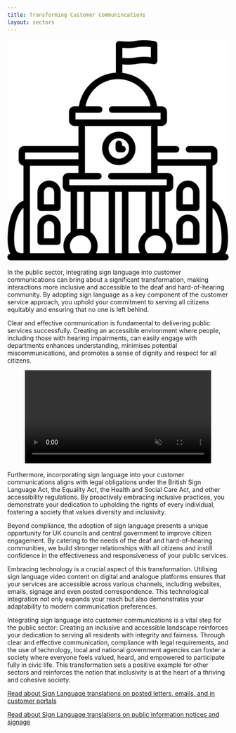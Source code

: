 ```yaml
---
title: Transforming Customer Communincations
layout: sectors
---
```


![Public Sector](/sectors/images/council.png)

In the public sector, integrating sign language into customer communications can bring about a significant transformation, making interactions more inclusive and accessible to the deaf and hard-of-hearing community. By adopting sign language as a key component of the customer service approach, you uphold your commitment to serving all citizens equitably and ensuring that no one is left behind.

Clear and effective communication is fundamental to delivering public services successfully. Creating an accessible environment where people, including those with hearing impairments, can easily engage with departments enhances understanding, minimises potential miscommunications, and promotes a sense of dignity and respect for all citizens.

<div class="container">
  <figure id="videoContainer" data-fullscreen="false">
    <video
      volume="0.0"
      width="100%"
      id="video"
      preload="auto"
      disablePictureInPicture
      controlslist="nodownload"
      autoplay
      muted
      loop
    >
      <source
        src="https://cdn.api.video/vod/vi5rkYIz77AC465BD5BPKAXZ/mp4/1080/source.mp4"
        type="video/mp4"
        aria-labelledby="title"
        aria-describedby="transcript"
      >
      <iframe src="https://embed.api.video/vod/vi5rkYIz77AC465BD5BPKAXZ" width="10%" height="100%" frameborder="0" scrolling="no" allowfullscreen="true">
      </iframe>
    </video>
  </figure>
</div>

Furthermore, incorporating sign language into your customer communications aligns with legal obligations under the British Sign Language Act, the Equality Act, the Health and Social Care Act, and other accessibility regulations. By proactively embracing inclusive practices, you demonstrate your dedication to upholding the rights of every individual, fostering a society that values diversity and inclusivity.

Beyond compliance, the adoption of sign language presents a unique opportunity for UK councils and central government to improve citizen engagement. By catering to the needs of the deaf and hard-of-hearing communities, we build stronger relationships with all citizens and instill confidence in the effectiveness and responsiveness of your public services.

Embracing technology is a crucial aspect of this transformation. Utilising sign language video content on digital and analogue platforms ensures that your services are accessible across various channels, including websites, emails, signage and even posted correspondence. This technological integration not only expands your reach but also demonstrates your adaptability to modern communication preferences.

Integrating sign language into customer communications is a vital step for the public sector: Creating an inclusive and accessible landscape reinforces your dedication to serving all residents with integrity and fairness. Through clear and effective communication, compliance with legal requirements, and the use of technology, local and national government agencies can foster a society where everyone feels valued, heard, and empowered to participate fully in civic life. This transformation sets a positive example for other sectors and reinforces the notion that inclusivity is at the heart of a thriving and cohesive society.

[Read about Sign Language translations on posted letters, emails, and in customer portals](/solutions/correspondent)

[Read about Sign Language translations on public information notices and signage](/solutions/gazette)


